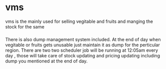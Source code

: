 # vms

vms is the mainly used for selling vegitable and fruits and manging the stock for the same
###

There is also dump management system included. At the end of day when vegitable or fruits gets unusable just maintain it as dump for the perticular region. There are two two scheduler job will be running at 12:05am every day , those will take care of stock updating and pricing updating including dump you mentioned at the end of day.